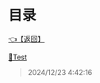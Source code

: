 # 目录  


[👈【返回】](/--Catalog--/00工作笔记00/海战笔记/Scripts/--Catalog--Scripts)  


[📁Test](/--Catalog--/00工作笔记00/海战笔记/Scripts/Ship/Test/--Catalog--Test)  







> 2024/12/23 4:42:16
